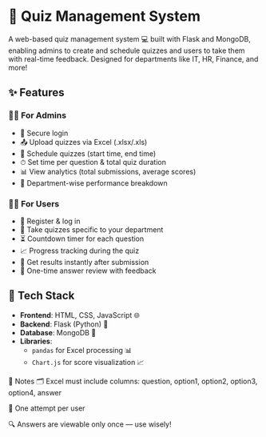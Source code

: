 # 🧠 Quiz Management System

A web-based quiz management system 💻 built with Flask and MongoDB, enabling admins to create and schedule quizzes and users to take them with real-time feedback. Designed for departments like IT, HR, Finance, and more!

## ✨ Features
### 👨‍💼 For Admins
- 🔐 Secure login
- 📤 Upload quizzes via Excel (.xlsx/.xls)
- 📅 Schedule quizzes (start time, end time)
- ⏱ Set time per question & total quiz duration
- 📊 View analytics (total submissions, average scores)
- 🏢 Department-wise performance breakdown

### 👩‍🎓 For Users
- 📝 Register & log in
- 🎯 Take quizzes specific to your department
- ⏳ Countdown timer for each question
- 📈 Progress tracking during the quiz
- 🧾 Get results instantly after submission
- 👀 One-time answer review with feedback

## 🧰 Tech Stack
- **Frontend**: HTML, CSS, JavaScript 🌐
- **Backend**: Flask (Python) 🐍
- **Database**: MongoDB 🍃
- **Libraries**: 
  - `pandas` for Excel processing 📊
  - `Chart.js` for score visualization 📈
    
📌 Notes
🗂 Excel must include columns: question, option1, option2, option3, option4, answer

🚦 One attempt per user

🔍 Answers are viewable only once — use wisely!
